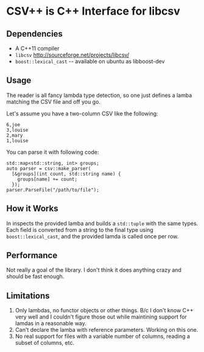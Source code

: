 
CSV++ is C++ Interface for libcsv
========

Dependencies
-------

 * A C++11 compiler
 * `libcsv` http://sourceforge.net/projects/libcsv/
 * `boost::lexical_cast` -- available on ubuntu as libboost-dev

Usage
-------
The reader is all fancy lambda type detection, so one just
defines a lamba matching the CSV file and off you go.

Let's assume you have a two-column CSV like the following:

    6,joe
    3,louise
    2,mary
    1,louise

You can parse it with following code:

    std::map<std::string, int> groups;
    auto parser = csv::make_parser(
      [&groups](int count, std::string name) {
        groups[name] += count;
      });
    parser.ParseFile("/path/to/file");

How it Works
-------
In inspects the provided lamba and builds a `std::tuple` with
the same types.  Each field is converted from a string to the
final type using `boost::lexical_cast`, and the provided lamda
is called once per row.

Performance
-------
Not really a goal of the library.  I don't think it does
anything crazy and should be fast enough.

Limitations
-------
 1. Only lambdas, no functor objects or other things.  B/c I
    don't know C++ very well and I couldn't figure those out
    while maintining support for lamdas in a reasonable way.
 2. Can't declare the lamba with reference parameters. Working
    on this one.
 3. No real support for files with a variable number of columns,
    reading a subset of columns, etc.

